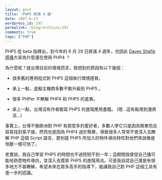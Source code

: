 ```yaml
---
layout: post
title: 'PHP5 將滿 4 歲'
date: 2007-6-23
wordpress_id: 197
permalink: /blog/archives/197
comments: true
tags: ["PHP"]
---
```


PHP5 從 beta 版釋出，到今年的 6 月 29 日將滿 4 週年，也因此 [Davey Shafik](http://pixelated-dreams.com/) [感嘆](http://pixelated-dreams.com/archives/305-Do-you-know-what-June-29th-is.html)大家為什麼還在使用 PHP4 ？

為什麼呢？就台灣目前的環境而言，我想到的原因有以下幾個：

* 很多舊的應用程式對 PHP5 這個執行環境感冒。 

* 承上一點，虛擬主機商多數不敢升級到 PHP5 。

* 很多 PHPer 不瞭解 PHP4 和 PHP5 的差異。

* 承上一點，台灣沒有作者敢寫 PHP5 的進階應用書籍。 (嗯...這有點用到激將法...) 



事實上，台灣不像歐洲對 PHP 有那麼多的愛好者，多數人學它只是因為簡單而且容易找到案子接。然而也是因為 PHP4 過於簡單，導致很多人常常不會深入去瞭解 PHP 這個 Script 語言，更別提 PHP5 所加入的物件導向特性對他們來說像是怪獸一樣可怕了。

老實說，我自己學習 PHP5 的時間也不過短短不到一年；這期間我督促自己儘可能地熟悉物件導向，並深入去摸索 PHP5 的進階用法。可是我自認自己還是有很多地方不甚瞭解，希望未來在眾多高手的指導下，能讓我自己對 PHP 這個工具有進一步的認識。 
